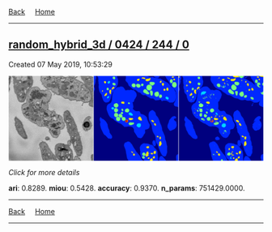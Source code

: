 
[Back](..)&nbsp;&nbsp;&nbsp;&nbsp;&nbsp;[Home](https://leapmanlab.github.io/snapshots)

---

<div class="summary"><a href="0"><h2>random_hybrid_3d / 0424 / 244 / 0</h2></a><p>Created 07 May 2019, 10:53:29
</p><a href="0"><img src="0/media/summary.png" align="center"></a><p>
<i>Click for more details</i>
</p></div>

**ari**: 0.8289. **miou**: 0.5428. **accuracy**: 0.9370. **n_params**: 751429.0000. 

---

[Back](..)&nbsp;&nbsp;&nbsp;&nbsp;&nbsp;[Home](https://leapmanlab.github.io/snapshots)

---